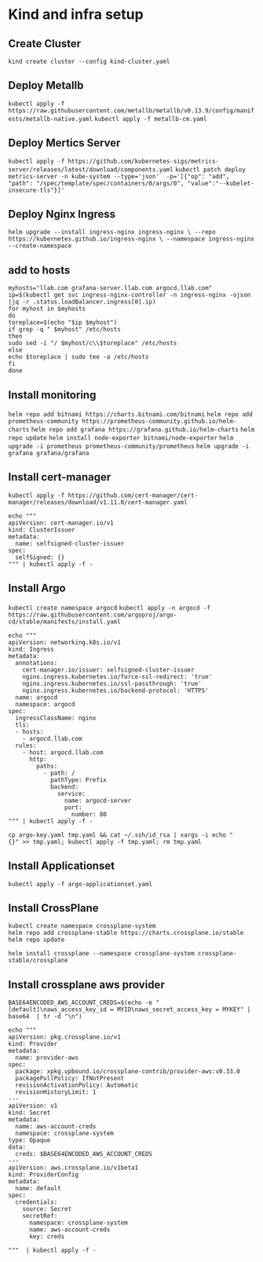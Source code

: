 # Kind and infra setup

## Create Cluster
`kind create cluster --config kind-cluster.yaml`

## Deploy Metallb
`kubectl apply -f https://raw.githubusercontent.com/metallb/metallb/v0.13.9/config/manifests/metallb-native.yaml`
`kubectl apply -f metallb-cm.yaml`

## Deploy Mertics Server
`kubectl apply -f https://github.com/kubernetes-sigs/metrics-server/releases/latest/download/components.yaml`
`kubectl patch deploy metrics-server -n kube-system --type='json'  -p='[{"op": "add", "path": "/spec/template/spec/containers/0/args/0", "value":"--kubelet-insecure-tls"}]'`

## Deploy Nginx Ingress
`helm upgrade --install ingress-nginx ingress-nginx \
  --repo https://kubernetes.github.io/ingress-nginx \
  --namespace ingress-nginx --create-namespace`

## add to hosts
```
myhosts="llab.com grafana-server.llab.com argocd.llab.com"
ip=$(kubectl get svc ingress-nginx-controller -n ingress-nginx -ojson |jq -r .status.loadBalancer.ingress[0].ip)
for myhost in $myhosts
do
toreplace=$(echo "$ip $myhost")
if grep -q " $myhost" /etc/hosts
then
sudo sed -i "/ $myhost/c\\$toreplace" /etc/hosts
else
echo $toreplace | sudo tee -a /etc/hosts
fi
done
```
## Install monitoring
`helm repo add bitnami https://charts.bitnami.com/bitnami`
`helm repo add prometheus-community https://prometheus-community.github.io/helm-charts`
`helm repo add grafana https://grafana.github.io/helm-charts`
`helm repo update`
`helm install node-exporter bitnami/node-exporter`
`helm upgrade -i prometheus prometheus-community/prometheus`
`helm upgrade -i  grafana grafana/grafana`

## Install cert-manager
`kubectl apply -f https://github.com/cert-manager/cert-manager/releases/download/v1.11.0/cert-manager.yaml`
```
echo """
apiVersion: cert-manager.io/v1
kind: ClusterIssuer
metadata:
  name: selfsigned-cluster-issuer
spec:
  selfSigned: {}
""" | kubectl apply -f -
```

## Install Argo
`kubectl create namespace argocd`
`kubectl apply -n argocd -f https://raw.githubusercontent.com/argoproj/argo-cd/stable/manifests/install.yaml`
```
echo """
apiVersion: networking.k8s.io/v1
kind: Ingress
metadata:
  annotations:
    cert-manager.io/issuer: selfsigned-cluster-issuer
    nginx.ingress.kubernetes.io/force-ssl-redirect: 'true'
    nginx.ingress.kubernetes.io/ssl-passthrough: 'true'
    nginx.ingress.kubernetes.io/backend-protocol: 'HTTPS'
  name: argocd
  namespace: argocd
spec:
  ingressClassName: nginx
  tls:
  - hosts:
    - argocd.llab.com
  rules:
    - host: argocd.llab.com
      http:
        paths:
          - path: /
            pathType: Prefix
            backend:
              service:
                name: argocd-server
                port:
                  number: 80
""" | kubectl apply -f -

cp argo-key.yaml tmp.yaml && cat ~/.ssh/id_rsa | xargs -i echo "    {}" >> tmp.yaml; kubectl apply -f tmp.yaml; rm tmp.yaml
```

## Install Applicationset
`kubectl apply -f argo-applicationset.yaml`


## Install CrossPlane

```
kubectl create namespace crossplane-system
helm repo add crossplane-stable https://charts.crossplane.io/stable
helm repo update

helm install crossplane --namespace crossplane-system crossplane-stable/crossplane
```

## Install crossplane aws provider

`BASE64ENCODED_AWS_ACCOUNT_CREDS=$(echo -e "[default]\naws_access_key_id = MYID\naws_secret_access_key = MYKEY" | base64  | tr -d "\n")`

```
echo """
apiVersion: pkg.crossplane.io/v1
kind: Provider
metadata:
  name: provider-aws
spec:
  package: xpkg.upbound.io/crossplane-contrib/provider-aws:v0.33.0
  packagePullPolicy: IfNotPresent
  revisionActivationPolicy: Automatic
  revisionHistoryLimit: 1
---
apiVersion: v1
kind: Secret
metadata:
  name: aws-account-creds
  namespace: crossplane-system
type: Opaque
data:
  creds: $BASE64ENCODED_AWS_ACCOUNT_CREDS
---
apiVersion: aws.crossplane.io/v1beta1
kind: ProviderConfig
metadata:
  name: default
spec:
  credentials:
    source: Secret
    secretRef:
      namespace: crossplane-system
      name: aws-account-creds
      key: creds

"""  | kubectl apply -f -
```